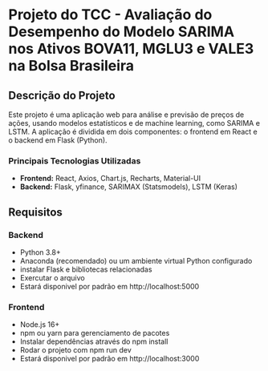 # Projeto do TCC - Avaliação do Desempenho do Modelo SARIMA nos Ativos BOVA11, MGLU3 e VALE3 na Bolsa Brasileira

## Descrição do Projeto

Este projeto é uma aplicação web para análise e previsão de preços de ações, usando modelos estatísticos e de machine learning, como SARIMA e LSTM. A aplicação é dividida em dois componentes: o frontend em React e o backend em Flask (Python).

### Principais Tecnologias Utilizadas

- **Frontend:** React, Axios, Chart.js, Recharts, Material-UI
- **Backend:** Flask, yfinance, SARIMAX (Statsmodels), LSTM (Keras)

## Requisitos

### Backend
- Python 3.8+
- Anaconda (recomendado) ou um ambiente virtual Python configurado
- instalar Flask e bibliotecas relacionadas
- Exercutar o arquivo 
- Estará disponivel por padrão em http://localhost:5000

### Frontend
- Node.js 16+
- npm ou yarn para gerenciamento de pacotes
- Instalar dependências através do npm install 
- Rodar o projeto com npm run dev 
- Estará disponivel por padrão em http://localhost:3000 
